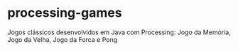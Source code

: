 # processing-games
Jogos clássicos desenvolvidos em Java com Processing: Jogo da Memória, Jogo da Velha, Jogo da Forca e Pong
